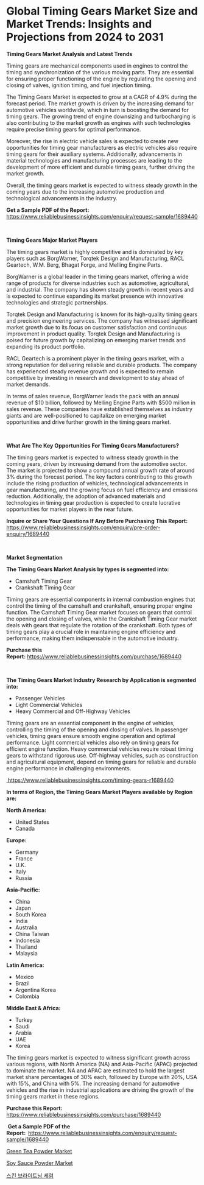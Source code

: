 <p><h1>Global Timing Gears Market Size and Market Trends: Insights and Projections from 2024 to 2031</h1></p><p><strong>Timing Gears Market Analysis and Latest Trends</strong></p>
<p><p>Timing gears are mechanical components used in engines to control the timing and synchronization of the various moving parts. They are essential for ensuring proper functioning of the engine by regulating the opening and closing of valves, ignition timing, and fuel injection timing.</p><p>The Timing Gears Market is expected to grow at a CAGR of 4.9% during the forecast period. The market growth is driven by the increasing demand for automotive vehicles worldwide, which in turn is boosting the demand for timing gears. The growing trend of engine downsizing and turbocharging is also contributing to the market growth as engines with such technologies require precise timing gears for optimal performance.</p><p>Moreover, the rise in electric vehicle sales is expected to create new opportunities for timing gear manufacturers as electric vehicles also require timing gears for their auxiliary systems. Additionally, advancements in material technologies and manufacturing processes are leading to the development of more efficient and durable timing gears, further driving the market growth.</p><p>Overall, the timing gears market is expected to witness steady growth in the coming years due to the increasing automotive production and technological advancements in the industry.</p></p>
<p><strong>Get a Sample PDF of the Report:&nbsp;</strong> <a href="https://www.reliablebusinessinsights.com/enquiry/request-sample/1689440">https://www.reliablebusinessinsights.com/enquiry/request-sample/1689440</a></p>
<p>&nbsp;</p>
<p><strong>Timing Gears Major Market Players</strong></p>
<p><p>The timing gears market is highly competitive and is dominated by key players such as BorgWarner, Torqtek Design and Manufacturing, RACL Geartech, W.M. Berg, Bhagat Forge, and Melling Engine Parts. </p><p>BorgWarner is a global leader in the timing gears market, offering a wide range of products for diverse industries such as automotive, agricultural, and industrial. The company has shown steady growth in recent years and is expected to continue expanding its market presence with innovative technologies and strategic partnerships.</p><p>Torqtek Design and Manufacturing is known for its high-quality timing gears and precision engineering services. The company has witnessed significant market growth due to its focus on customer satisfaction and continuous improvement in product quality. Torqtek Design and Manufacturing is poised for future growth by capitalizing on emerging market trends and expanding its product portfolio.</p><p>RACL Geartech is a prominent player in the timing gears market, with a strong reputation for delivering reliable and durable products. The company has experienced steady revenue growth and is expected to remain competitive by investing in research and development to stay ahead of market demands.</p><p>In terms of sales revenue, BorgWarner leads the pack with an annual revenue of $10 billion, followed by Melling Engine Parts with $500 million in sales revenue. These companies have established themselves as industry giants and are well-positioned to capitalize on emerging market opportunities and drive further growth in the timing gears market.</p></p>
<p>&nbsp;</p>
<p><strong>What Are The Key Opportunities For Timing Gears Manufacturers?</strong></p>
<p><p>The timing gears market is expected to witness steady growth in the coming years, driven by increasing demand from the automotive sector. The market is projected to show a compound annual growth rate of around 3% during the forecast period. The key factors contributing to this growth include the rising production of vehicles, technological advancements in gear manufacturing, and the growing focus on fuel efficiency and emissions reduction. Additionally, the adoption of advanced materials and technologies in timing gear production is expected to create lucrative opportunities for market players in the near future.</p></p>
<p><strong>Inquire or Share Your Questions If Any Before Purchasing This Report:</strong> <a href="https://www.reliablebusinessinsights.com/enquiry/pre-order-enquiry/1689440">https://www.reliablebusinessinsights.com/enquiry/pre-order-enquiry/1689440</a></p>
<p>&nbsp;</p>
<p><strong>Market Segmentation</strong></p>
<p><strong>The Timing Gears Market Analysis by types is segmented into:</strong></p>
<p><ul><li>Camshaft Timing Gear</li><li>Crankshaft Timing Gear</li></ul></p>
<p><p>Timing gears are essential components in internal combustion engines that control the timing of the camshaft and crankshaft, ensuring proper engine function. The Camshaft Timing Gear market focuses on gears that control the opening and closing of valves, while the Crankshaft Timing Gear market deals with gears that regulate the rotation of the crankshaft. Both types of timing gears play a crucial role in maintaining engine efficiency and performance, making them indispensable in the automotive industry.</p></p>
<p><strong>Purchase this Report:&nbsp;</strong><a href="https://www.reliablebusinessinsights.com/purchase/1689440">https://www.reliablebusinessinsights.com/purchase/1689440</a></p>
<p>&nbsp;</p>
<p><strong>The Timing Gears Market Industry Research by Application is segmented into:</strong></p>
<p><ul><li>Passenger Vehicles</li><li>Light Commercial Vehicles</li><li>Heavy Commercial and Off-Highway Vehicles</li></ul></p>
<p><p>Timing gears are an essential component in the engine of vehicles, controlling the timing of the opening and closing of valves. In passenger vehicles, timing gears ensure smooth engine operation and optimal performance. Light commercial vehicles also rely on timing gears for efficient engine function. Heavy commercial vehicles require robust timing gears to withstand rigorous use. Off-highway vehicles, such as construction and agricultural equipment, depend on timing gears for reliable and durable engine performance in challenging environments.</p></p>
<p><a href="https://www.reliablebusinessinsights.com/timing-gears-r1689440">&nbsp;https://www.reliablebusinessinsights.com/timing-gears-r1689440</a></p>
<p><strong>In terms of Region, the Timing Gears Market Players available by Region are:</strong></p>
<p>
    <p> <strong> North America: </strong>
        <ul>
            <li>United States</li>
            <li>Canada</li>
        </ul>
        </p> 
    <p> <strong> Europe: </strong>
        <ul>
            <li>Germany</li>
            <li>France</li>
            <li>U.K.</li>
            <li>Italy</li>
            <li>Russia</li>
        </ul>
        </p> 
    <p> <strong> Asia-Pacific: </strong>
        <ul>
            <li>China</li>
            <li>Japan</li>
            <li>South Korea</li>
            <li>India</li>
            <li>Australia</li>
            <li>China Taiwan</li>
            <li>Indonesia</li>
            <li>Thailand</li>
            <li>Malaysia</li>
        </ul>
        </p> 
    <p> <strong> Latin America: </strong>
        <ul>
            <li>Mexico</li>
            <li>Brazil</li>
            <li>Argentina Korea</li>
            <li>Colombia</li>
        </ul>
        </p> 
    <p> <strong> Middle East & Africa: </strong>
        <ul>
            <li>Turkey</li>
            <li>Saudi</li>
            <li>Arabia</li>
            <li>UAE</li>
            <li>Korea</li>
        </ul>
    </p>
    </p>
<p><p>The timing gears market is expected to witness significant growth across various regions, with North America (NA) and Asia-Pacific (APAC) projected to dominate the market. NA and APAC are estimated to hold the largest market share percentages of 30% each, followed by Europe with 20%, USA with 15%, and China with 5%. The increasing demand for automotive vehicles and the rise in industrial applications are driving the growth of the timing gears market in these regions.</p></p>
<p><strong>Purchase this Report: </strong><a href="https://www.reliablebusinessinsights.com/purchase/1689440">https://www.reliablebusinessinsights.com/purchase/1689440</a></p>
<p>&nbsp;<strong>Get a Sample PDF of the Report:&nbsp;&nbsp;</strong><a href="https://www.reliablebusinessinsights.com/enquiry/request-sample/1689440">https://www.reliablebusinessinsights.com/enquiry/request-sample/1689440</a></p>
<p><strong></strong></p>
<p><p><a href="https://medium.com/@gerkabranch5/green-tea-powder-market-share-and-new-trends-analysis-by-its-type-application-end-use-and-88be0bff0d1a">Green Tea Powder Market</a></p><p><a href="https://medium.com/@lawrencekelley6262/global-soy-sauce-powder-market-focus-on-product-type-fermented-soy-sauce-powder-roasted-soy-sauce-5e9a701a424a">Soy Sauce Powder Market</a></p><p><a href="https://github.com/hzumrdvas204296/Market-Research-Report-List-3/blob/main/469431344394.md">스킨 브라이트닝 세럼</a></p></p>